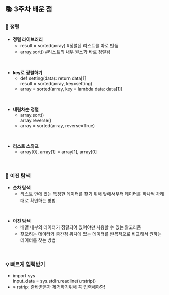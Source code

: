 ## 📚 3주차 배운 점

### 🔎 정렬
- <b>정렬 라이브러리</b>
    - result = sorted(array) #정렬된 리스트를 따로 만듦
    - array.sort() #리스트의 내부 원소가 바로 정렬됨
<br>

- <b>key로 정렬하기</b>
    - def setting(data): return data[1]<br>result = sorted(array, key=setting)
    - array = sorted(array, key = lambda data: data[1])
<br>

- <b>내림차순 정렬</b>
    - array.sort()<br>array.reverse()
    - array = sorted(array, reverse=True)
<br>

- <b>리스트 스와프</b>
    - array[0], array[1] = array[1], array[0]
<br>

### 🔎 이진 탐색
- <b>순차 탐색</b>
    - 리스트 안에 있는 특정한 데이터를 찾기 위해 앞에서부터 데이터를 하나씩 차례대로 확인하는 방법
<br>

- <b>이진 탐색</b>
    - 배열 내부의 데이터가 정렬되어 있어야만 사용할 수 있는 알고리즘
    - 찾으려는 데이터와 중간점 위치에 있는 데이터를 반복적으로 비교해서 원하는 데이터를 찾는 방법
<br>

### 💡 빠르게 입력받기
- import sys<br>input_data = sys.stdin.readline().rstrip()
- ※ rstrip: 줄바꿈문자 제거하기위해 꼭 입력해야함!

